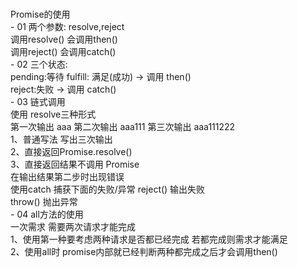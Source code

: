 #  

Promise的使用  
    - 01 两个参数: resolve,reject  
        调用resolve() 会调用then()  
        调用reject() 会调用catch()  
    - 02 三个状态:  
        pending:等待
        fulfill: 满足(成功) -> 调用 then()  
        reject:失败 -> 调用 catch()  
    - 03 链式调用  
        使用 resolve三种形式  
            第一次输出 aaa 第二次输出 aaa111 第三次输出 aaa111222  
            1、普通写法 写出三次输出  
            2、直接返回Promise.resolve()  
            3、直接返回结果不调用 Promise  
        在输出结果第二步时出现错误  
        使用catch 捕获下面的失败/异常
            reject() 输出失败  
            throw() 抛出异常  
    - 04 all方法的使用  
        一次需求 需要两次请求才能完成  
            1、使用第一种要考虑两种请求是否都已经完成 若都完成则需求才能满足  
            2、使用all时 promise内部就已经判断两种都完成之后才会调用then()  
